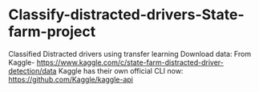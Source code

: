 # Classify-distracted-drivers-State-farm-project
Classified Distracted drivers using transfer learning
Download data:
From Kaggle- https://www.kaggle.com/c/state-farm-distracted-driver-detection/data
Kaggle has their own official CLI now: https://github.com/Kaggle/kaggle-api
